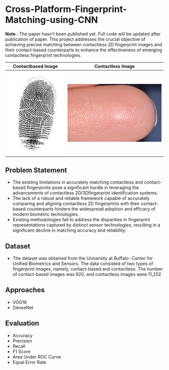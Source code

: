 # Cross-Platform-Fingerprint-Matching-using-CNN
**Note** : The paper hasn't been published yet. Full code will be updated after publication of paper.
This project addresses the crucial objective of achieving precise matching between contactless 2D fingerprint images and their contact-based counterparts to enhance the effectiveness of emerging contactless fingerprint technologies.


| Contactbased Image                                             | Contactless Image                                            |
|--------------------------------------------------------------|------------------------------------------------------------|
| ![Contactbased Image](https://raw.githubusercontent.com/bishram-acharya/Cross-Platform-Fingerprint-Matching-using-CNN/main/Images/1.bmp) | ![Contactless Image](https://raw.githubusercontent.com/bishram-acharya/Cross-Platform-Fingerprint-Matching-using-CNN/main/Images/1match.png) |



## Problem Statement
- The existing limitations in accurately matching contactless and contact-based fingerprints pose a significant hurdle in leveraging the advancements of contactless 2D/3Dfingerprint identification systems.
- The lack of a robust and reliable framework capable of accurately comparing and aligning contactless 2D fingerprints with their contact-based counterparts hinders the widespread adoption and efficacy of modern biometric technologies.
- Existing methodologies fail to address the disparities in fingerprint representations
captured by distinct sensor technologies, resulting in a significant decline in matching
accuracy and reliability.

## Dataset
- The dataset was obtained from the University at Buffalo- Center for Unified Biometrics and Sensors. The data consisted of two types of fingerprint images, namely, contact-based and contactless. The number of contact-based images was 920, and contactless images were 11,252.

## Approaches
- VGG16
- DenseNet

## Evaluation
- Accuracy
- Precision
- Recall
- F1 Score
- Area Under ROC Curve
- Equal Error Rate



